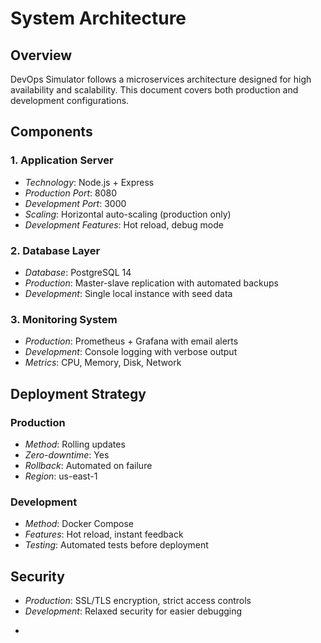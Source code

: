 # System Architecture

## Overview
DevOps Simulator follows a microservices architecture designed for high availability and scalability. This document covers both production and development configurations.


## Components

### 1. Application Server
- *Technology*: Node.js + Express
- *Production Port*: 8080
- *Development Port*: 3000
- *Scaling*: Horizontal auto-scaling (production only)
- *Development Features*: Hot reload, debug mode

### 2. Database Layer
- *Database*: PostgreSQL 14
- *Production*: Master-slave replication with automated backups
- *Development*: Single local instance with seed data

### 3. Monitoring System
- *Production*: Prometheus + Grafana with email alerts
- *Development*: Console logging with verbose output
- *Metrics*: CPU, Memory, Disk, Network

## Deployment Strategy

### Production
- *Method*: Rolling updates
- *Zero-downtime*: Yes
- *Rollback*: Automated on failure
- *Region*: us-east-1

### Development
- *Method*: Docker Compose
- *Features*: Hot reload, instant feedback
- *Testing*: Automated tests before deployment

## Security
- *Production*: SSL/TLS encryption, strict access controls
- *Development*: Relaxed security for easier debugging

<!-- # System Architecture - Experimental Build
These are commented-out because they are not ready for the production
## Overview

DevOps Simulator follows an *event-driven microservices architecture* with AI/ML integration, designed for multi-cloud deployments and chaos engineering.

*⚠ EXPERIMENTAL*: This architecture includes untested cutting-edge features.

## Core Components

### 1. Application Server (AI-Enhanced)
- *Technology*: Node.js + Express + TensorFlow.js
- *Port*: 9000 (main), 9001 (metrics), 9002 (AI API)
- *Scaling*: AI-powered predictive auto-scaling
- *Intelligence*: Real-time ML inference
- *Message Queue*: Apache Kafka for event streaming

### 2. Distributed Database Layer
- *Primary*: PostgreSQL 14 cluster (5 nodes)
- *Cache*: Redis cluster with ML-based cache optimization
- *Configuration*: Multi-master replication
- *Backup*: Continuous backup with geo-redundancy
- *AI Features*: Query optimization, index suggestions

### 3. AI/ML Pipeline
- *Framework*: TensorFlow, PyTorch, Scikit-learn
- *Models*: 
  - Anomaly detection (LSTM neural network)
  - Load prediction (XGBoost)
  - Auto-scaling optimizer (Reinforcement Learning)
- *Training*: Continuous online learning
- *Inference*: Real-time predictions (<50ms latency)

### 4. Multi-Cloud Orchestration
- *Supported Clouds*: AWS, Azure, GCP, DigitalOcean
- *Orchestrator*: Kubernetes with custom CRDs
- *Load Balancing*: Global anycast with GeoDNS
- *Failover*: Automatic cross-cloud failover

### 5. Advanced Monitoring & Observability
- *Metrics*: Prometheus + Thanos (long-term storage)
- *Logs*: ELK Stack + AI log analysis -->
-
